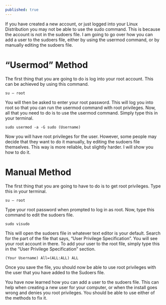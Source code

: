 ```yaml
---
published: true
---
```

If you have created a new account, or just logged into your Linux Distribution you may not be able to use the sudo command. This is because the account is not in the sudoers file. I am going to go over how you can add a user to the sudoers file, either by using the usermod command, or by manually editing the sudoers file. 

# “Usermod” Method 

The first thing that you are going to do is log into your root account. This can be achieved by using this command. 

	su – root 

You will then be asked to enter your root password. This will log you into root so that you can run the usermod command with root privileges. Now, all that you need to do is to use the usermod command. Simply type this in your terminal. 

	sudo usermod -a -G sudo (Username) 

Now you will have root privileges for the user. However, some people may decide that  they want to do it manually, by editing the sudoers file themselves. This way is more reliable, but slightly harder. I will show you how to do it. 

# Manual Method

The first thing that you are going to have to do is to get root privileges. Type this in your terminal. 

	su – root

 Type your root password when prompted to log in as root. Now, type this command to edit the sudoers file. 

	sudo visudo 

This will open the sudoers file in whatever text editor is your default. Search for the part of the file that says, “User Privilege Specification”. You will see your root account in there. To add your user to the root file, simply type this in the “User Privilege Specification” section. 

	(Your Username) All=(ALL:ALL) ALL

Once you save the file, you should now be able to use root privileges with the user that you have added to the Sudoers file. 

 
You have now learned how you can add a user to the sudoers file. This can help when creating a new user for your computer, or when the install goes wrong and denies you root privileges. You should be able to use either of the methods to fix it.
